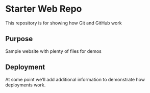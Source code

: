 # Starter Web Repo

This repository is for showing how Git and GitHub work

## Purpose

Sample website with plenty of files for demos

## Deployment

At some point we'll add additional information to demonstrate
how deployments work.

